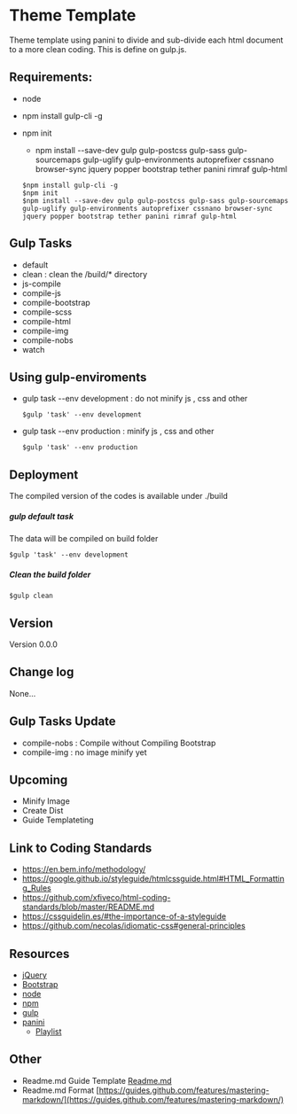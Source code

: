 # Theme Template

Theme template using panini to divide and sub-divide each html document to a more clean coding.
This is define on gulp.js.

## Requirements:

- node
- npm install gulp-cli -g
- npm init
  - npm install --save-dev gulp gulp-postcss gulp-sass gulp-sourcemaps gulp-uglify gulp-environments autoprefixer cssnano browser-sync jquery popper bootstrap tether panini rimraf gulp-html

  ```
  $npm install gulp-cli -g
  $npm init
  $npm install --save-dev gulp gulp-postcss gulp-sass gulp-sourcemaps gulp-uglify gulp-environments autoprefixer cssnano browser-sync jquery popper bootstrap tether panini rimraf gulp-html
  ```

## Gulp Tasks

- default
- clean : clean the /build/* directory
- js-compile
- compile-js
- compile-bootstrap
- compile-scss
- compile-html
- compile-img
- compile-nobs
- watch

## Using gulp-enviroments

- gulp task --env development : do not minify js , css and other
    ```
    $gulp 'task' --env development
    ```
- gulp task --env production :  minify js , css and other

    ```
    $gulp 'task' --env production
    ```
## Deployment

The compiled version of the codes is available under ./build

##### gulp default task
The data will be compiled on build folder

```
$gulp 'task' --env development
```

##### Clean the build folder

```
$gulp clean
```

## Version

Version 0.0.0

## Change log

None...

## Gulp Tasks Update
- compile-nobs : Compile without Compiling Bootstrap
- compile-img : no image minify yet

## Upcoming

- Minify Image
- Create Dist
- Guide Templateting

## Link to Coding Standards

- https://en.bem.info/methodology/
- https://google.github.io/styleguide/htmlcssguide.html#HTML_Formatting_Rules
- https://github.com/xfiveco/html-coding-standards/blob/master/README.md
- https://cssguidelin.es/#the-importance-of-a-styleguide
- https://github.com/necolas/idiomatic-css#general-principles

## Resources

- [jQuery](https://jquery.com)
- [Bootstrap](https://getbootstrap.com/)
- [node](https://nodejs.org/en/)
- [npm](https://www.npmjs.com/)
- [gulp](https://gulpjs.com/)
- [panini](https://foundation.zurb.com/sites/docs/panini.html)
  - [Playlist](https://www.youtube.com/playlist?list=PLJVWPVPk_D_3A4OBvLtsrcjL7gs1QEWLW)

## Other

- Readme.md Guide Template [Readme.md](https://gist.github.com/PurpleBooth/109311bb0361f32d87a2)
- Readme.md Format [https://guides.github.com/features/mastering-markdown/](https://guides.github.com/features/mastering-markdown/)

